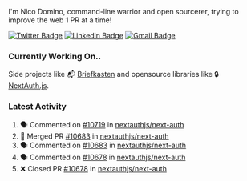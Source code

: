 
I'm Nico Domino, command-line warrior and open sourcerer, trying to improve the web 1 PR at a time!

[![Twitter Badge](https://img.shields.io/badge/-@ndom91-1ca0f1?style=flat-square&labelColor=1ca0f1&logo=twitter&logoColor=white&link=https://twitter.com/ndom91)](https://twitter.com/ndom91) [![Linkedin Badge](https://img.shields.io/badge/-ndom91-blue?style=flat-square&logo=Linkedin&logoColor=white&link=https://www.linkedin.com/in/ndom91/)](https://www.linkedin.com/in/ndom91/) [![Gmail Badge](https://img.shields.io/badge/-yo@ndo.dev-c14438?style=flat-square&logo=mail.ru&logoColor=white&link=mailto:yo@ndo.dev)](mailto:yo@ndo.dev)

### Currently Working On..

Side projects like 📬 [Briefkasten](https://briefkastenhq.com) and opensource libraries like 🔒 [NextAuth.js](https://github.com/nextauthjs/next-auth).

<!--START_SECTION_PROFILE_VIEWS:readme-info-->
<!--END_SECTION_PROFILE_VIEWS:readme-info-->

<!--START_SECTION_DAILY_COMMIT:readme-info-->
<!--END_SECTION_DAILY_COMMIT:readme-info-->

<!--START_SECTION_WEEKLY_COMMIT:readme-info-->
<!--END_SECTION_WEEKLY_COMMIT:readme-info-->

### Latest Activity

<!--START_SECTION:activity-->
1. 🗣 Commented on [#10719](https://github.com/nextauthjs/next-auth/pull/10719#issuecomment-2081519573) in [nextauthjs/next-auth](https://github.com/nextauthjs/next-auth)
2. 🎉 Merged PR [#10683](https://github.com/nextauthjs/next-auth/pull/10683) in [nextauthjs/next-auth](https://github.com/nextauthjs/next-auth)
3. 🗣 Commented on [#10683](https://github.com/nextauthjs/next-auth/pull/10683#issuecomment-2081515032) in [nextauthjs/next-auth](https://github.com/nextauthjs/next-auth)
4. 🗣 Commented on [#10678](https://github.com/nextauthjs/next-auth/pull/10678#issuecomment-2081514489) in [nextauthjs/next-auth](https://github.com/nextauthjs/next-auth)
5. ❌ Closed PR [#10678](https://github.com/nextauthjs/next-auth/pull/10678) in [nextauthjs/next-auth](https://github.com/nextauthjs/next-auth)
<!--END_SECTION:activity-->
